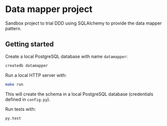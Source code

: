 # Data mapper project

Sandbox project to trial DDD using SQLAlchemy to provide the data mapper
pattern.

## Getting started

Create a local PostgreSQL database with name `datamapper`:

```bash
createdb datamapper
```

Run a local HTTP server with:

```sh
make run
```

This will create the schema in a local PostgreSQL database (credentials defined
in `config.py`).

Run tests with:

```sh
py.test
```
